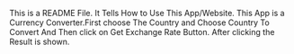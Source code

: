This is a README File.
It Tells How to Use This App/Website.
This App is a Currency Converter.First choose The Country and Choose Country To Convert And Then click on Get Exchange Rate Button.
After clicking the Result is shown.